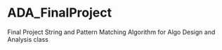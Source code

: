 # ADA_FinalProject
Final Project String and Pattern Matching Algorithm for Algo Design and Analysis class
